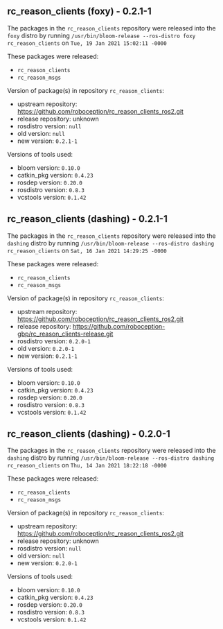 ## rc_reason_clients (foxy) - 0.2.1-1

The packages in the `rc_reason_clients` repository were released into the `foxy` distro by running `/usr/bin/bloom-release --ros-distro foxy rc_reason_clients` on `Tue, 19 Jan 2021 15:02:11 -0000`

These packages were released:
- `rc_reason_clients`
- `rc_reason_msgs`

Version of package(s) in repository `rc_reason_clients`:

- upstream repository: https://github.com/roboception/rc_reason_clients_ros2.git
- release repository: unknown
- rosdistro version: `null`
- old version: `null`
- new version: `0.2.1-1`

Versions of tools used:

- bloom version: `0.10.0`
- catkin_pkg version: `0.4.23`
- rosdep version: `0.20.0`
- rosdistro version: `0.8.3`
- vcstools version: `0.1.42`


## rc_reason_clients (dashing) - 0.2.1-1

The packages in the `rc_reason_clients` repository were released into the `dashing` distro by running `/usr/bin/bloom-release --ros-distro dashing rc_reason_clients` on `Sat, 16 Jan 2021 14:29:25 -0000`

These packages were released:
- `rc_reason_clients`
- `rc_reason_msgs`

Version of package(s) in repository `rc_reason_clients`:

- upstream repository: https://github.com/roboception/rc_reason_clients_ros2.git
- release repository: https://github.com/roboception-gbp/rc_reason_clients-release.git
- rosdistro version: `0.2.0-1`
- old version: `0.2.0-1`
- new version: `0.2.1-1`

Versions of tools used:

- bloom version: `0.10.0`
- catkin_pkg version: `0.4.23`
- rosdep version: `0.20.0`
- rosdistro version: `0.8.3`
- vcstools version: `0.1.42`


## rc_reason_clients (dashing) - 0.2.0-1

The packages in the `rc_reason_clients` repository were released into the `dashing` distro by running `/usr/bin/bloom-release --ros-distro dashing rc_reason_clients` on `Thu, 14 Jan 2021 18:22:18 -0000`

These packages were released:
- `rc_reason_clients`
- `rc_reason_msgs`

Version of package(s) in repository `rc_reason_clients`:

- upstream repository: https://github.com/roboception/rc_reason_clients_ros2.git
- release repository: unknown
- rosdistro version: `null`
- old version: `null`
- new version: `0.2.0-1`

Versions of tools used:

- bloom version: `0.10.0`
- catkin_pkg version: `0.4.23`
- rosdep version: `0.20.0`
- rosdistro version: `0.8.3`
- vcstools version: `0.1.42`


